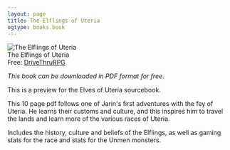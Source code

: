 ```yaml
---
layout: page
title: The Elflings of Uteria
ogtype: books.book
---
```


<div class="left dtrpg cover"><img src="http://rpg.drivethrustuff.com/images/4950/113927-thumb140.jpg" alt="The Elflings of Uteria"><br />The Elflings of Uteria</a><br><span class="small-text">Free: <a target="_blank" href="http://rpg.drivethrustuff.com/product/113927/The-Elflings-of-Uteria?affiliate_id=646556">DriveThruRPG</a></span></div>

_This book can be downloaded in PDF format for free._

This is a preview for the Elves of Uteria sourcebook.

This 10 page pdf follows one of Jarin's first adventures with the fey of Uteria. He learns their customs and culture, and this inspires him to travel the lands and learn more of the various races of Uteria.

Includes the history, culture and beliefs of the Elflings, as well as gaming stats for the race and stats for the Unmen monsters.
